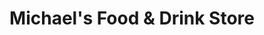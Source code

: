 ---
title: "Michael's Food & Drink Store"
url: /derby/michaels-food-und-drink-store/
shop: Lebensmittel
---